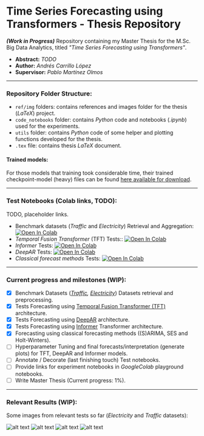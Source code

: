 # Time Series Forecasting using Transformers - Thesis Repository

***(Work in Progress)*** Repository containing my Master Thesis for the M.Sc. Big Data Analytics, titled *"Time Series Forecasting using Transformers"*.

- **Abstract:** *TODO*
- **Author:** *Andrés Carrillo López*
- **Supervisor:** *Pablo Martínez Olmos*

---

### Repository Folder Structure:

- `ref/img` folders: contains references and images folder for the thesis (*LaTeX*) project.
- `code_notebooks` folder: contains *Python* code and notebooks (*.ipynb*) used for the experiments.
- `utils` folder: contains *Python* code of some helper and plotting functions developed for the thesis. 
- `.tex` file: contains thesis *LaTeX* document.

#### Trained models: 
For those models that training took considerable time, their trained checkpoint-model (heavy) files can be found [here available for download](https://drive.google.com/drive/folders/18SMaGidTDNXnJOI8_b7KUbnwvdns1AIu?usp=sharing).

---

### Test Notebooks (Colab links, TODO):

TODO, placeholder links.

- Benchmark datasets (*Traffic* and *Electricity*) Retrieval and Aggregation: [![Open In Colab](https://colab.research.google.com/assets/colab-badge.svg)](https://colab.research.google.com/drive/1PhP8KzPXd0NlTXEx3s2PG0HgPWtvZyyz?usp=sharing)
- *Temporal Fusion Transformer* (TFT) Tests:: [![Open In Colab](https://colab.research.google.com/assets/colab-badge.svg)](https://colab.research.google.com/drive/1PhP8KzPXd0NlTXEx3s2PG0HgPWtvZyyz?usp=sharing)
- *Informer* Tests: [![Open In Colab](https://colab.research.google.com/assets/colab-badge.svg)](https://colab.research.google.com/drive/1PhP8KzPXd0NlTXEx3s2PG0HgPWtvZyyz?usp=sharing)
- *DeepAR* Tests: [![Open In Colab](https://colab.research.google.com/assets/colab-badge.svg)](https://colab.research.google.com/drive/1PhP8KzPXd0NlTXEx3s2PG0HgPWtvZyyz?usp=sharing)
- *Classical forecast methods* Tests: [![Open In Colab](https://colab.research.google.com/assets/colab-badge.svg)](https://colab.research.google.com/drive/1PhP8KzPXd0NlTXEx3s2PG0HgPWtvZyyz?usp=sharing)

---
### Current progress and milestones (WIP):

- [x] Benchmark Datasets (*[Traffic](https://archive.ics.uci.edu/ml/datasets/PEMS-SF), [Electricity](https://archive.ics.uci.edu/ml/datasets/ElectricityLoadDiagrams20112014)*) Datasets retrieval and preprocessing.
- [x] Tests Forecasting using [Temporal Fusion Transformer (TFT)](https://arxiv.org/abs/1912.09363) architecture.
- [x] Tests Forecasting using [DeepAR](https://arxiv.org/abs/1704.04110) architecture.
- [x] Tests Forecasting using [Informer](https://arxiv.org/pdf/2012.07436.pdf) Transformer architecture.
- [x] Forecasting using classical forecasting methods ((S)ARIMA, SES and Holt-Winters).
- [ ] Hyperparameter Tuning and final forecasts/interpretation (generate plots) for TFT, DeepAR and Informer models.
- [ ] Annotate / Decorate (last finishing touch) Test notebooks.
- [ ] Provide links for experiment notebooks in *GoogleColab* playground notebooks.
- [ ] Write Master Thesis (Current progress: 1%).

---
### Relevant Results (WIP):

Some images from relevant tests so far (*Electricity* and *Traffic* datasets):

![alt text](https://github.com/andresC98/TSF_Transformers_TFM//blob/main/img/repo_tft_electr_sample.png?raw=true)
![alt text](https://github.com/andresC98/TSF_Transformers_TFM//blob/main/img/repo_tft_electrimp_sample.png?raw=true)
![alt text](https://github.com/andresC98/TSF_Transformers_TFM//blob/main/img/repo_tft_traffic_sample.png?raw=true)
![alt text](https://github.com/andresC98/TSF_Transformers_TFM//blob/main/img/repo_tft_trafficimp_sample.png?raw=true)
